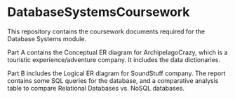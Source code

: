 # DatabaseSystemsCoursework

This repository contains the coursework documents required for the Database Systems module.

Part A contains the Conceptual ER diagram for ArchipelagoCrazy, which is a touristic experience/adventure company. It includes the data dictionaries.

Part B includes the Logical ER diagram for SoundStuff company. The report contains some SQL queries for the database, and a comparative analysis table to compare Relational Databases vs. NoSQL databases.
